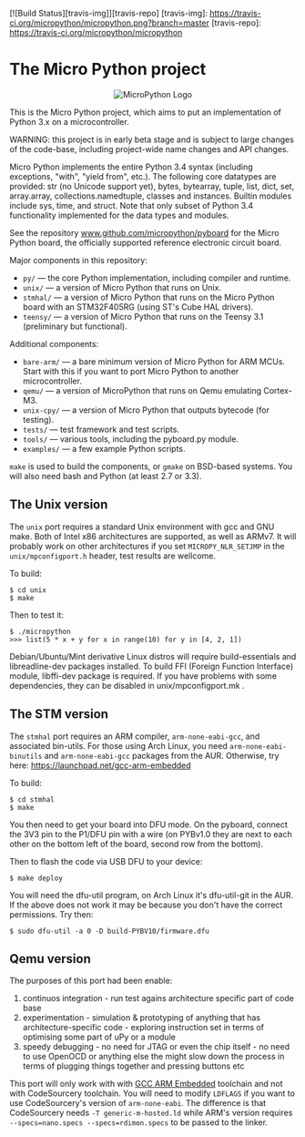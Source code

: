 [![Build Status][travis-img]][travis-repo]
[travis-img]:  https://travis-ci.org/micropython/micropython.png?branch=master
[travis-repo]: https://travis-ci.org/micropython/micropython

The Micro Python project
========================
<p align="center">
  <img src="https://raw2.github.com/micropython/micropython/master/logo/upython-with-micro.jpg" alt="MicroPython Logo"/>
</p>

This is the Micro Python project, which aims to put an implementation
of Python 3.x on a microcontroller.

WARNING: this project is in early beta stage and is subject to large
changes of the code-base, including project-wide name changes and API
changes.

Micro Python implements the entire Python 3.4 syntax (including exceptions,
"with", "yield from", etc.).  The following core datatypes are provided:
str (no Unicode support yet), bytes, bytearray, tuple, list, dict, set,
array.array, collections.namedtuple, classes and instances.  Builtin
modules include sys, time, and struct.  Note that only subset of
Python 3.4 functionality implemented for the data types and modules.

See the repository www.github.com/micropython/pyboard for the Micro
Python board, the officially supported reference electronic circuit board.

Major components in this repository:
- `py/` — the core Python implementation, including compiler and runtime.
- `unix/` — a version of Micro Python that runs on Unix.
- `stmhal/` — a version of Micro Python that runs on the Micro Python board
  with an STM32F405RG (using ST's Cube HAL drivers).
- `teensy/` — a version of Micro Python that runs on the Teensy 3.1
  (preliminary but functional).

Additional components:
- `bare-arm/` — a bare minimum version of Micro Python for ARM MCUs.  Start
  with this if you want to port Micro Python to another microcontroller.
- `qemu/` — a version of MicroPython that runs on Qemu emulating Cortex-M3.
- `unix-cpy/` — a version of Micro Python that outputs bytecode (for testing).
- `tests/` — test framework and test scripts.
- `tools/` — various tools, including the pyboard.py module.
- `examples/` — a few example Python scripts.

`make` is used to build the components, or `gmake` on BSD-based systems.
You will also need bash and Python (at least 2.7 or 3.3).

The Unix version
----------------

The `unix` port requires a standard Unix environment with gcc and GNU make.
Both of Intel x86 architectures are supported, as well as ARMv7. It will
probably work on other architectures if you set `MICROPY_NLR_SETJMP` in the
`unix/mpconfigport.h` header, test results are wellcome.

To build:

    $ cd unix
    $ make

Then to test it:

    $ ./micropython
    >>> list(5 * x + y for x in range(10) for y in [4, 2, 1])

Debian/Ubuntu/Mint derivative Linux distros will require build-essentials and
libreadline-dev packages installed. To build FFI (Foreign Function Interface)
module, libffi-dev package is required. If you have problems with some
dependencies, they can be disabled in unix/mpconfigport.mk .

The STM version
---------------

The `stmhal` port requires an ARM compiler, `arm-none-eabi-gcc`, and associated
bin-utils.  For those using Arch Linux, you need `arm-none-eabi-binutils` and
`arm-none-eabi-gcc` packages from the AUR.  Otherwise, try here:
https://launchpad.net/gcc-arm-embedded

To build:

    $ cd stmhal
    $ make

You then need to get your board into DFU mode.  On the pyboard, connect the
3V3 pin to the P1/DFU pin with a wire (on PYBv1.0 they are next to each other
on the bottom left of the board, second row from the bottom).

Then to flash the code via USB DFU to your device:

    $ make deploy

You will need the dfu-util program, on Arch Linux it's dfu-util-git in the
AUR.  If the above does not work it may be because you don't have the
correct permissions.  Try then:

    $ sudo dfu-util -a 0 -D build-PYBV10/firmware.dfu

Qemu version
------------

The purposes of this port had been enable:
  1. continuos integration
    - run test agains architecture specific part of code base
  2. experimentation
    - simulation & prototyping of anything that has architecture-specific code
    - exploring instruction set in terms of optimising some part of uPy or a
  module
  3. speedy debugging
    - no need for JTAG or even the chip itself
    - no need to use OpenOCD or anything else the might slow down the process in terms of plugging things together and pressing buttons etc

This port will only work with with [GCC ARM Embedded](launchpad.net/gcc-arm-embedded) toolchain and not with CodeSourcery toolchain. You will need to modify `LDFLAGS` if you want to use CodeSourcery's version of `arm-none-eabi`. The difference is that CodeSourcery needs `-T generic-m-hosted.ld` while ARM's version  requires `--specs=nano.specs --specs=rdimon.specs` to be passed to the linker.
